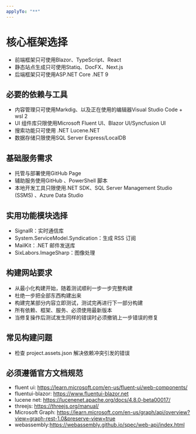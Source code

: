 ```yaml
---
applyTo: "**"
---
```


# 核心框架选择

- 前端框架只可使用Blazor、TypeScript、React
- 静态站点生成只可使用Statiq、DocFX、Next.js
- 后端框架只可使用ASP.NET Core .NET 9

## 必要的依赖与工具

- 内容管理只可使用Markdig、以及正在使用的编辑器Visual Studio Code + wsl 2
- UI 组件库只限使用Microsoft Fluent UI、Blazor UI/Syncfusion UI
- 搜索功能只可使用 .NET Lucene.NET
- 数据存储只限使用SQL Server Express/LocalDB

## 基础服务需求

- 托管与部署使用GitHub Page
- 辅助服务使用GitHub 、PowerShell 脚本
- 本地开发工具只限使用.NET SDK、SQL Server Management Studio (SSMS) 、Azure Data Studio

## 实用功能模块选择

- SignalR：实时通信库
- System.ServiceModel.Syndication：生成 RSS 订阅
- MailKit：.NET 邮件发送库
- SixLabors.ImageSharp：图像处理

## 构建网站要求

- 从最小化构建开始，随着测试顺利一步一步完整构建
- 杜绝一步把全部东西构建出来
- 构建完某部分内容立即测试，测试完再进行下一部分构建
- 所有依赖、框架、服务、必须使用最新版本
- 当修复操作后测试发生同样的错误时必须撤销上一步错误的修复

## 常见构建问题

- 检查 project.assets.json 解决依赖冲突引发的错误

## 必须遵循官方文档规范

- fluent ui: <https://learn.microsoft.com/en-us/fluent-ui/web-components/>  
- fluentui-blazor: <https://www.fluentui-blazor.net>
- lucene net: <https://lucenenet.apache.org/docs/4.8.0-beta00017/>
- threejs: <https://threejs.org/manual/>
- Microsoft Graph: <https://learn.microsoft.com/en-us/graph/api/overview?view=graph-rest-1.0&preserve-view=true>
- webassembly:<https://webassembly.github.io/spec/web-api/index.html>
